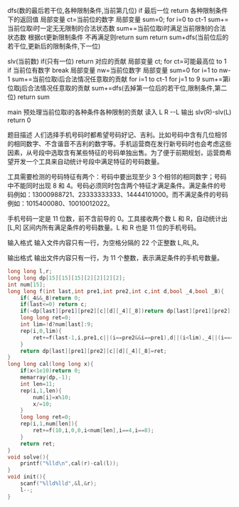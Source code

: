 dfs(数的最后若干位,各种限制条件,当前第几位)
	if 最后一位
    	return 各种限制条件下的返回值
    局部变量 ct=当前位的数字
    局部变量 sum=0;
    for i=0 to ct-1
    	sum+=当前位取i时一定无无限制的合法状态数
        sum+=当前位取i时满足当前限制的合法状态数
    根据ct更新限制条件 不再满足则return sum
    return sum+dfs(当前位后的若干位,更新后的限制条件,下一位)

slv(当前数)
	if(只有一位) return 对应的贡献
    局部变量 ct;
    for ct=可能最高位 to 1
    	if 当前位有数字 break
    局部变量 nw=当前位数字
    局部变量 sum=0
    for i=1 to nw-1
    	sum+=当前位取i后合法情况任意取的贡献
    for i=1 to ct-1
    	for j=1 to 9
        	sum+=第i位取j后合法情况任意取的贡献
    sum+=dfs(去掉第一位后的若干位,限制条件,第二位)
    return sum

main
	预处理当前位取i的各种条件各种限制的贡献
    读入 L R
    --L
    输出 slv(R)-slv(L)
    return 0
    
    
   
   

题目描述
人们选择手机号码时都希望号码好记、吉利。比如号码中含有几位相邻的相同数字、不含谐音不吉利的数字等。手机运营商在发行新号码时也会考虑这些因素，从号段中选取含有某些特征的号码单独出售。为了便于前期规划，运营商希望开发一个工具来自动统计号段中满足特征的号码数量。

工具需要检测的号码特征有两个：号码中要出现至少 3 个相邻的相同数字；号码中不能同时出现 8 和 4。号码必须同时包含两个特征才满足条件。满足条件的号码例如：13000988721、23333333333、14444101000。而不满足条件的号码例如：1015400080、10010012022。

手机号码一定是 11 位数，前不含前导的 0。工具接收两个数 L 和 R，自动统计出 [L,R] 区间内所有满足条件的号码数量。L 和 R 也是 11 位的手机号码。

输入格式
输入文件内容只有一行，为空格分隔的 22 个正整数 L,RL,R。

输出格式
输出文件内容只有一行，为 11 个整数，表示满足条件的手机号数量。
```cpp
long long l,r;
long long dp[15][15][15][2][2][2][2];
int num[15];
long long f(int last,int pre1,int pre2,int c,int d,bool _4,bool _8){
    if(_4&&_8)return 0;
    if(last<=0) return c;
    if(~dp[last][pre1][pre2][c][d][_4][_8])return dp[last][pre1][pre2][c][d][_4][_8];
    long long ret=0;
    int lim=!d?num[last]:9;
    rep(i,0,lim){
        ret+=f(last-1,i,pre1,c||(i==pre2&&i==pre1),d||(i<lim),_4||(i==4),_8||(i==8));
    }
    return dp[last][pre1][pre2][c][d][_4][_8]=ret;
}
long long cal(long long x){
    if(x<1e10)return 0;
    memarray(dp,-1);
    int len=11;
    rep(i,1,len){
        num[i]=x%10;
        x/=10;
    }
    long long ret=0;
    rep(i,1,num[len]){
        ret+=f(10,i,0,0,i<num[len],i==4,i==8);
    }
    return ret;
}
void solve(){
    printf("%lld\n",cal(r)-cal(l));
}
void init(){
    scanf("%lld%lld",&l,&r);
    l--;
}
```
